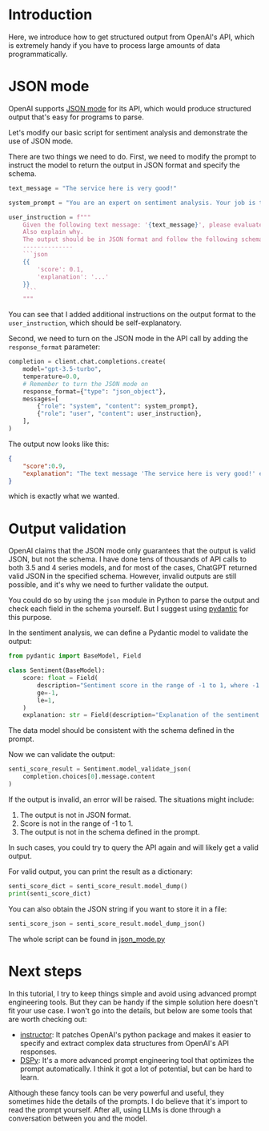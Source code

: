 # Introduction

Here, we introduce how to get structured output from OpenAI's API, which is extremely handy if you have to process large amounts of data programmatically.

# JSON mode

OpenAI supports [JSON mode](https://platform.openai.com/docs/guides/text-generation/json-mode) for its API, which would produce structured output that's easy for programs to parse.

Let's modify our basic script for sentiment analysis and demonstrate the use of JSON mode.

There are two things we need to do.
First, we need to modify the prompt to instruct the model to return the output in JSON format and specify the schema.

```python
text_message = "The service here is very good!"

system_prompt = "You are an expert on sentiment analysis. Your job is to evaluate the sentiment of the given text message."

user_instruction = f"""
    Given the following text message: '{text_message}', please evaluate its sentiment by giving a score in the range of -1 to 1, where -1 means negative and 1 means positive.
    Also explain why.
    The output should be in JSON format and follow the following schema:
    --------------
    ```json
    {{
        'score': 0.1,
        'explanation': '...'
    }}
     ```
    """
```

You can see that I added additional instructions on the output format to the `user_instruction`, which should be self-explanatory.

Second, we need to turn on the JSON mode in the API call by adding the `response_format` parameter:

```python
completion = client.chat.completions.create(
    model="gpt-3.5-turbo",
    temperature=0.0,
    # Remember to turn the JSON mode on
    response_format={"type": "json_object"},
    messages=[
        {"role": "system", "content": system_prompt},
        {"role": "user", "content": user_instruction},
    ],
)
```

The output now looks like this:
```json
{
    "score":0.9,
    "explanation": "The text message 'The service here is very good!' expresses a positive sentiment with the use of words like 'good' and 'very'. Therefore, the sentiment score is closer to 1, indicating a highly positive sentiment."
}
```
which is exactly what we wanted.

# Output validation

OpenAI claims that the JSON mode only guarantees that the output is valid JSON, but not the schema.
I have done tens of thousands of API calls to both 3.5 and 4 series models, and for most of the cases, ChatGPT returned valid JSON in the specified schema.
However, invalid outputs are still possible, and it's why we need to further validate the output.

You could do so by using the `json` module in Python to parse the output and check each field in the schema yourself.
But I suggest using [pydantic](https://docs.pydantic.dev/latest) for this purpose.

In the sentiment analysis, we can define a Pydantic model to validate the output:
```python
from pydantic import BaseModel, Field

class Sentiment(BaseModel):
    score: float = Field(
        description="Sentiment score in the range of -1 to 1, where -1 means negative and 1 means positive.",
        ge=-1,
        le=1,
    )
    explanation: str = Field(description="Explanation of the sentiment score.")
```

The data model should be consistent with the schema defined in the prompt.

Now we can validate the output:
```python
senti_score_result = Sentiment.model_validate_json(
    completion.choices[0].message.content
)
```
If the output is invalid, an error will be raised.
The situations might include:
1. The output is not in JSON format.
1. Score is not in the range of -1 to 1.
1. The output is not in the schema defined in the prompt.

In such cases, you could try to query the API again and will likely get a valid output.

For valid output, you can print the result as a dictionary:
```python
senti_score_dict = senti_score_result.model_dump()
print(senti_score_dict)
```

You can also obtain the JSON string if you want to store it in a file:

```python
senti_score_json = senti_score_result.model_dump_json()
```

The whole script can be found in [json_mode.py](/structured_output/json_mode.py)

# Next steps

In this tutorial, I try to keep things simple and avoid using advanced prompt engineering tools.
But they can be handy if the simple solution here doesn't fit your use case.
I won't go into the details, but below are some tools that are worth checking out:

- [instructor](https://python.useinstructor.com/): It patches OpenAI's python package and makes it easier to specify and extract complex data structures from OpenAI's API responses.
- [DSPy](https://dspy-docs.vercel.app/): It's a more advanced prompt engineering tool that optimizes the prompt automatically. I think it got a lot of potential, but can be hard to learn.

Although these fancy tools can be very powerful and useful, they sometimes hide the details of the prompts.
I do believe that it's import to read the prompt yourself.
After all, using LLMs is done through a conversation between you and the model.
